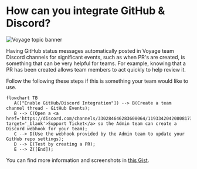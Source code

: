 # How can you integrate GitHub & Discord?
![Voyage topic banner](../assets/horizontal-paint-splash-green.jpg)

Having GitHub status messages automatically posted in Voyage team Discord channels for
significant events, such as when PR's are created, is something that can be very helpful
for teams. For example, knowing that a PR has been created allows team members to act
quickly to help review it.

Follow the following these steps if this is something your team would like to use.

```mermaid
flowchart TB
   A(["Enable GitHub/Discord Integration"]) --> B(Create a team channel thread - GitHub Events);
   B --> C(Open a <a href='https://discord.com/channels/330284646283608064/1193342042080817323' target='_blank'>Support Ticket</a> so the Admin team can create a Discord webhook for your team);
   C --> D(Use the webhook provided by the Admin team to update your GitHub repo settings);
   D --> E(Test by creating a PR);
   E --> Z([End]);
```

You can find more information and screenshots in [this Gist](https://gist.github.com/jagrosh/5b1761213e33fc5b54ec7f6379034a22).